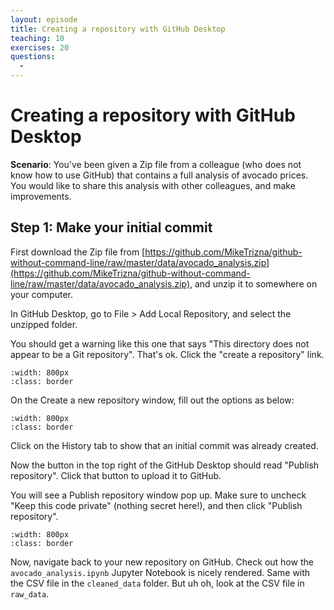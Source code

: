 ```yaml
---
layout: episode
title: Creating a repository with GitHub Desktop
teaching: 10
exercises: 20
questions:
  - 
---
```


# Creating a repository with GitHub Desktop

**Scenario**: You've been given a Zip file from a colleague (who does not know how to use GitHub) that contains a full analysis of avocado prices. You would like to share this analysis with other colleagues, and make improvements.

## Step 1: Make your initial commit

First download the Zip file from [https://github.com/MikeTrizna/github-without-command-line/raw/master/data/avocado_analysis.zip](https://github.com/MikeTrizna/github-without-command-line/raw/master/data/avocado_analysis.zip), and unzip it to somewhere on your computer.

In GitHub Desktop, go to File > Add Local Repository, and select the unzipped folder.

You should get a warning like this one that says "This directory does not appear to be a Git repository". That's ok. Click the "create a repository" link.

```{image} /img/gh-desktop-create/add_local_warning.jpg
:width: 800px
:class: border
```

On the Create a new repository window, fill out the options as below:

```{image} /img/gh-desktop-create/create_new_repo.jpg
:width: 800px
:class: border
```

Click on the History tab to show that an initial commit was already created.

Now the button in the top right of the GitHub Desktop should read "Publish repository". Click that button to upload it to GitHub.

You will see a Publish repository window pop up. Make sure to uncheck "Keep this code private" (nothing secret here!), and then click "Publish repository".

```{image} /img/gh-desktop-create/publish_repo.jpg
:width: 800px
:class: border
```

Now, navigate back to your new repository on GitHub. Check out how the `avocado_analysis.ipynb` Jupyter Notebook is nicely rendered. Same with the CSV file in the `cleaned_data` folder. But uh oh, look at the CSV file in `raw_data`.
